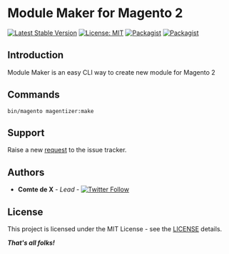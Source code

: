 # Module Maker for Magento 2

[![Latest Stable Version](https://img.shields.io/packagist/v/opengento/module-snowflake.svg?style=flat-square)](https://packagist.org/packages/magedex/module-module-make)
[![License: MIT](https://img.shields.io/github/license/opengento/magento2-snowflake.svg?style=flat-square)](./LICENSE)
[![Packagist](https://img.shields.io/packagist/dt/opengento/module-snowflake.svg?style=flat-square)](https://packagist.org/packages/magedex/module-module-make/stats)
[![Packagist](https://img.shields.io/packagist/dm/opengento/module-snowflake.svg?style=flat-square)](https://packagist.org/packages/magedex/module-module-make/stats)

## Introduction
Module Maker is an easy CLI way to create new module for Magento 2

## Commands
`bin/magento magentizer:make`

## Support

Raise a new [request](https://github.com/opengento/magento2-snowflake/issues) to the issue tracker.

## Authors

- **Comte de X** - *Lead* - [![Twitter Follow](https://img.shields.io/twitter/follow/camillexmorgan.svg?style=social)](https://twitter.com/camillexmorgan)

## License

This project is licensed under the MIT License - see the [LICENSE](./LICENSE) details.

***That's all folks!***
